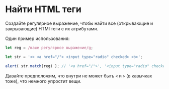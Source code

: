 # Найти HTML теги

Создайте регулярное выражение, чтобы найти все (открывающие и закрывающие) HTMl теги с их атрибутами.

Один пример использования:

```js run
let reg = /ваше регулярное выражение/g;

let str = '<> <a href="/"> <input type="radio" checked> <b>';

alert( str.match(reg) ); // '<a href="/">', '<input type="radio" checked>', '<b>'
```

Давайте предположим, что внутри не может быть `<` и `>` (в кавычках тоже), что немного упростит вещи.

